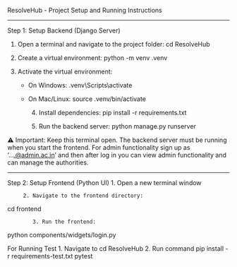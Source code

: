 ﻿ResolveHub - Project Setup and Running Instructions
________________


Step 1: Setup Backend (Django Server)
1. Open a terminal and navigate to the project folder:
cd ResolveHub

2. Create a virtual environment:
python -m venv .venv

3. Activate the virtual environment:

   * On Windows:
.venv\Scripts\activate

   * On Mac/Linux:
source .venv/bin/activate

      4. Install dependencies:
pip install -r requirements.txt

      5. Run the backend server:
python manage.py runserver

⚠ Important:
 Keep this terminal open. The backend server must be running when you start the frontend.
For admin functionality sign up as ‘….@admin.ac.in’ and then after log in you can view admin functionality and can manage the authorities. 




________________


Step 2: Setup Frontend (Python UI)
         1. Open a new terminal window

         2. Navigate to the frontend directory:


cd frontend


            3. Run the frontend:
python components/widgets/login.py


For Running Test
            1. Navigate to cd ResolveHub 
            2.  Run command 
pip install -r requirements-test.txt
pytest
